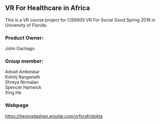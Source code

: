 ## VR For Healthcare in Africa

This is a VR course project for CIS6930 VR For Social Good Spring 2018 in University of Florida.
### Product Owner:
John Gachago

### Group member:
Advait Ambeskar  
Kshitij Ranganath  
Shreya Nirmalan  
Spencer Hartwick  
Xing He

### Webpage
https://hexingdashen.wixsite.com/vrforafridokta

